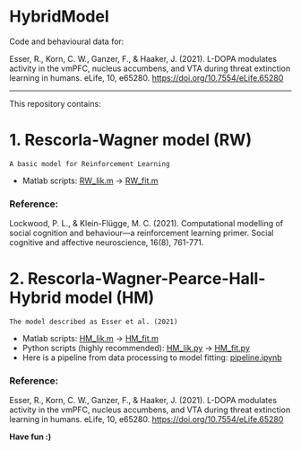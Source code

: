 # HybridModel



Code and behavioural data for:

Esser, R., Korn, C. W., Ganzer, F., & Haaker, J. (2021). L-DOPA modulates activity in the vmPFC, nucleus accumbens, and VTA during threat extinction learning in humans. eLife, 10, e65280. https://doi.org/10.7554/eLife.65280

-----

This repository contains:

# 1. Rescorla-Wagner model (RW)
```
A basic model for Reinforcement Learning
```
* Matlab scripts: [RW_lik.m](RW/RW_lik.m) → [RW_fit.m](RW/RW_fit.m)


### Reference:
Lockwood, P. L., & Klein-Flügge, M. C. (2021). Computational modelling of social cognition and behaviour—a reinforcement learning primer. Social cognitive and affective neuroscience, 16(8), 761-771.

# 2. Rescorla-Wagner-Pearce-Hall-Hybrid model (HM)
```
The model described as Esser et al. (2021)
```
* Matlab scripts: [HM_lik.m](HM/matlab/HM_lik.m) → [HM_fit.m](HM/matlab/HM_fit.m)
* Python scripts (highly recommended): [HM_lik.py](HM/HM_lik.py) → [HM_fit.py](HM/HM_fit.py)
* Here is a pipeline from data processing to model fitting: [pipeline.ipynb](pipeline.ipynb)


### Reference:
Esser, R., Korn, C. W., Ganzer, F., & Haaker, J. (2021). L-DOPA modulates activity in the vmPFC, nucleus accumbens, and VTA during threat extinction learning in humans. eLife, 10, e65280. https://doi.org/10.7554/eLife.65280




**Have fun :)**
